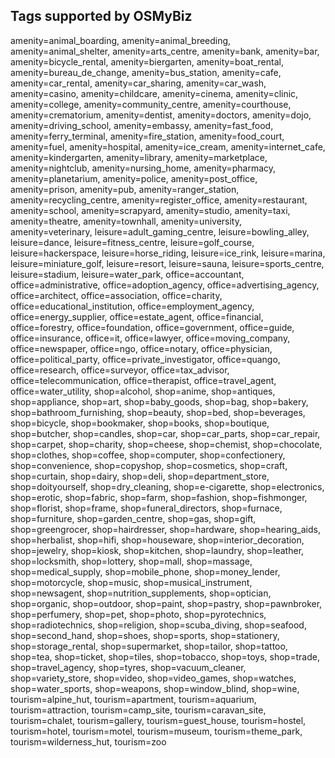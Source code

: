 ## Tags supported by OSMyBiz

amenity=animal_boarding,
amenity=animal_breeding,
amenity=animal_shelter,
amenity=arts_centre,
amenity=bank,
amenity=bar,
amenity=bicycle_rental,
amenity=biergarten,
amenity=boat_rental,
amenity=bureau_de_change,
amenity=bus_station,
amenity=cafe,
amenity=car_rental,
amenity=car_sharing,
amenity=car_wash,
amenity=casino,
amenity=childcare,
amenity=cinema,
amenity=clinic,
amenity=college,
amenity=community_centre,
amenity=courthouse,
amenity=crematorium,
amenity=dentist,
amenity=doctors,
amenity=dojo,
amenity=driving_school,
amenity=embassy,
amenity=fast_food,
amenity=ferry_terminal,
amenity=fire_station,
amenity=food_court,
amenity=fuel,
amenity=hospital,
amenity=ice_cream,
amenity=internet_cafe,
amenity=kindergarten,
amenity=library,
amenity=marketplace,
amenity=nightclub,
amenity=nursing_home,
amenity=pharmacy,
amenity=planetarium,
amenity=police,
amenity=post_office,
amenity=prison,
amenity=pub,
amenity=ranger_station,
amenity=recycling_centre,
amenity=register_office,
amenity=restaurant,
amenity=school,
amenity=scrapyard,
amenity=studio,
amenity=taxi,
amenity=theatre,
amenity=townhall,
amenity=university,
amenity=veterinary,
leisure=adult_gaming_centre,
leisure=bowling_alley,
leisure=dance,
leisure=fitness_centre,
leisure=golf_course,
leisure=hackerspace,
leisure=horse_riding,
leisure=ice_rink,
leisure=marina,
leisure=miniature_golf,
leisure=resort,
leisure=sauna,
leisure=sports_centre,
leisure=stadium,
leisure=water_park,
office=accountant,
office=administrative,
office=adoption_agency,
office=advertising_agency,
office=architect,
office=association,
office=charity,
office=educational_institution,
office=employment_agency,
office=energy_supplier,
office=estate_agent,
office=financial,
office=forestry,
office=foundation,
office=government,
office=guide,
office=insurance,
office=it,
office=lawyer,
office=moving_company,
office=newspaper,
office=ngo,
office=notary,
office=physician,
office=political_party,
office=private_investigator,
office=quango,
office=research,
office=surveyor,
office=tax_advisor,
office=telecommunication,
office=therapist,
office=travel_agent,
office=water_utility,
shop=alcohol,
shop=anime,
shop=antiques,
shop=appliance,
shop=art,
shop=baby_goods,
shop=bag,
shop=bakery,
shop=bathroom_furnishing,
shop=beauty,
shop=bed,
shop=beverages,
shop=bicycle,
shop=bookmaker,
shop=books,
shop=boutique,
shop=butcher,
shop=candles,
shop=car,
shop=car_parts,
shop=car_repair,
shop=carpet,
shop=charity,
shop=cheese,
shop=chemist,
shop=chocolate,
shop=clothes,
shop=coffee,
shop=computer,
shop=confectionery,
shop=convenience,
shop=copyshop,
shop=cosmetics,
shop=craft,
shop=curtain,
shop=dairy,
shop=deli,
shop=department_store,
shop=doityourself,
shop=dry_cleaning,
shop=e-cigarette,
shop=electronics,
shop=erotic,
shop=fabric,
shop=farm,
shop=fashion,
shop=fishmonger,
shop=florist,
shop=frame,
shop=funeral_directors,
shop=furnace,
shop=furniture,
shop=garden_centre,
shop=gas,
shop=gift,
shop=greengrocer,
shop=hairdresser,
shop=hardware,
shop=hearing_aids,
shop=herbalist,
shop=hifi,
shop=houseware,
shop=interior_decoration,
shop=jewelry,
shop=kiosk,
shop=kitchen,
shop=laundry,
shop=leather,
shop=locksmith,
shop=lottery,
shop=mall,
shop=massage,
shop=medical_supply,
shop=mobile_phone,
shop=money_lender,
shop=motorcycle,
shop=music,
shop=musical_instrument,
shop=newsagent,
shop=nutrition_supplements,
shop=optician,
shop=organic,
shop=outdoor,
shop=paint,
shop=pastry,
shop=pawnbroker,
shop=perfumery,
shop=pet,
shop=photo,
shop=pyrotechnics,
shop=radiotechnics,
shop=religion,
shop=scuba_diving,
shop=seafood,
shop=second_hand,
shop=shoes,
shop=sports,
shop=stationery,
shop=storage_rental,
shop=supermarket,
shop=tailor,
shop=tattoo,
shop=tea,
shop=ticket,
shop=tiles,
shop=tobacco,
shop=toys,
shop=trade,
shop=travel_agency,
shop=tyres,
shop=vacuum_cleaner,
shop=variety_store,
shop=video,
shop=video_games,
shop=watches,
shop=water_sports,
shop=weapons,
shop=window_blind,
shop=wine,
tourism=alpine_hut,
tourism=apartment,
tourism=aquarium,
tourism=attraction,
tourism=camp_site,
tourism=caravan_site,
tourism=chalet,
tourism=gallery,
tourism=guest_house,
tourism=hostel,
tourism=hotel,
tourism=motel,
tourism=museum,
tourism=theme_park,
tourism=wilderness_hut,
tourism=zoo